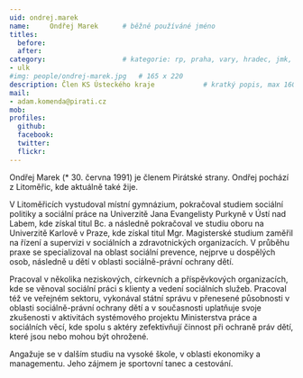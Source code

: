 ```yaml
---
uid: ondrej.marek
name:     Ondřej Marek  	# běžně používáné jméno
titles:
  before:
  after:
category:                 	# kategorie: rp, praha, vary, hradec, jmk, senat
- ulk
#img: people/ondrej-marek.jpg   # 165 x 220
description: Člen KS Ústeckého kraje          	# kratký popis, max 160 znaků
mail:
- adam.komenda@pirati.cz
mob:	
profiles:
  github:
  facebook: 
  twitter: 
  flickr: 
---
```


Ondřej Marek (* 30. června 1991) je členem Pirátské strany. Ondřej pochází z Litoměřic, kde aktuálně také žije.

V Litoměřicích vystudoval místní gymnázium, pokračoval studiem sociální politiky a sociální práce na Univerzitě Jana Evangelisty Purkyně v Ústí nad Labem, kde získal titul Bc. a následně pokračoval ve studiu oboru na Univerzitě Karlově v Praze, kde získal titul Mgr. Magisterské studium zaměřil na řízení a supervizi v sociálních a zdravotnických organizacích. V průběhu praxe se specializoval na oblast sociální prevence, nejprve u dospělých osob, následně u dětí v oblasti sociálně-právní ochrany dětí.

Pracoval v několika neziskových, církevních a příspěvkových organizacích, kde se věnoval sociální práci s klienty a vedení sociálních služeb. Pracoval též ve veřejném sektoru, vykonával státní správu v přenesené působnosti v oblasti sociálně-právní ochrany dětí a v současnosti uplatňuje svoje zkušenosti v aktivitách systémového projektu Ministerstva práce a sociálních věcí, kde spolu s aktéry zefektivňují činnost při ochraně práv dětí, které jsou nebo mohou být ohrožené.

Angažuje se v dalším studiu na vysoké škole, v oblasti ekonomiky a managementu. Jeho zájmem je sportovní tanec a cestování.
